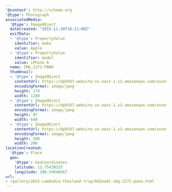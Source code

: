 ```yaml
---
'@context': http://schema.org
'@type': Photograph
associatedMedia:
  '@type': ImageObject
  dateCreated: "2015-11-20T18:11:00Z"
  exifData:
  - '@type': PropertyValue
    identifier: make
    value: Apple
  - '@type': PropertyValue
    identifier: model
    value: iPhone 6
  name: IMG_2271-PANO
  thumbnail:
  - '@type': ImageObject
    contentUrl: https://dpb587-website-us-east-1.s3.amazonaws.com/asset/gallery/2015-cambodia-thailand-trip/0d2ea91-img-2271-pano~1280.jpg
    encodingFormat: image/jpeg
    height: 174
    width: 1280
  - '@type': ImageObject
    contentUrl: https://dpb587-website-us-east-1.s3.amazonaws.com/asset/gallery/2015-cambodia-thailand-trip/0d2ea91-img-2271-pano~640w.jpg
    encodingFormat: image/jpeg
    height: 87
    width: 640
  - '@type': ImageObject
    contentUrl: https://dpb587-website-us-east-1.s3.amazonaws.com/asset/gallery/2015-cambodia-thailand-trip/0d2ea91-img-2271-pano~200x200.jpg
    encodingFormat: image/jpeg
    height: 200
    width: 200
locationCreated:
  '@type': Place
  geo:
    '@type': GeoCoordinates
    latitude: 13.75430333
    longitude: 100.54046667
url:
- /gallery/2015-cambodia-thailand-trip/0d2ea91-img-2271-pano.html
---
```

